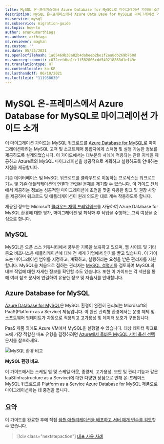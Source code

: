 ```yaml
---
title: MySQL 온-프레미스에서 Azure Database for MySQL로 마이그레이션 가이드 소개
description: MySQL 온-프레미스에서 Azure Data Base for MySQL로 마이그레이션 가이드
ms.service: mysql
ms.subservice: migration-guide
ms.topic: how-to
author: arunkumarthiags
ms.author: arthiaga
ms.reviewer: maghan
ms.custom: ''
ms.date: 05/25/2021
ms.openlocfilehash: 1a65469b38a82b4dabeeb2be1f2ea8db269b760d
ms.sourcegitcommit: c072eefdba1fc1f582005cdd549218863d1e149e
ms.translationtype: HT
ms.contentlocale: ko-KR
ms.lasthandoff: 06/10/2021
ms.locfileid: "111958630"
---
```

# <a name="mysql-on-premises-to-azure-database-for-mysql-migration-guide-introduction"></a>MySQL 온-프레미스에서 Azure Database for MySQL로 마이그레이션 가이드 소개

이 마이그레이션 가이드는 MySQL 워크로드를 [Azure Database for MySQL](../overview.md)로 마이그레이션하려는 MySQL 고객 및 소프트웨어 통합자에게 스택형 및 실행 가능한 정보를 제공하도록 설계되었습니다. 이 가이드에서는 대부분의 사례에 적용되는 관련 지식을 제공하고 Azure로의 MySQL 마이그레이션을 성공적으로 계획하고 실행하도록 안내하는 지침을 제공합니다.

기존 데이터베이스 및 MySQL 워크로드를 클라우드로 이동하는 프로세스는 워크로드 기능 및 기존 애플리케이션의 연결과 관련된 문제를 제기할 수 있습니다. 이 가이드 전체에서 제공하는 정보는 성공적인 마이그레이션에 초점을 맞춘 유용한 링크 및 권장 사항을 제공하며 워크로드 및 애플리케이션이 원래 의도한 대로 계속 작동하도록 합니다.

제공된 정보는 Microsoft [클라우드 채택 프레임워크](/azure/cloud-adoption-framework/get-started/)를 사용하여 Azure Database for MySQL 환경에 대한 평가, 마이그레이션 및 최적화 후 작업을 수행하는 고객 여정을 중심으로 합니다.

## <a name="mysql"></a>MySQL

MySQL은 오픈 소스 커뮤니티에서 풍부한 기록을 보유하고 있으며, 웹 사이트 및 기타 중요 비즈니스용 애플리케이션에 대해 전 세계 기업에서 인기를 끌고 있습니다. 이 가이드는 마이그레이션 범위를 지정하고, 계획하고, 실행하라는 요청을 받은 관리자를 지원합니다. MySQL을 처음으로 접하는 관리자는 [MySQL 설명서](https://dev.mysql.com/doc/)를 검토하여 MySQL의 내부 작업에 대한 자세한 정보를 확인할 수도 있습니다. 또한 이 가이드는 각 섹션을 통해 여러 참조 문서에 연결하여 유용한 정보 및 자습서를 안내합니다.

## <a name="azure-database-for-mysql"></a>Azure Database for MySQL

[Azure Database for MySQL](../overview.md)은 MySQL 환경이 완전히 관리되는 Microsoft의 PaaS(Platform as a Service) 제품입니다. 이 완전 관리형 환경에서는 운영 체제 및 소프트웨어 업데이트가 자동으로 적용되고 고가용성 및 데이터 보호가 구현됩니다.

PaaS 제품 외에도 Azure VM에서 MySQL을 실행할 수 있습니다. 대상 데이터 워크로드에 가장 적합한 배포 유형을 결정하려면 [Azure에서 올바른 MySQL 서버 옵션 선택](../select-right-deployment-type.md) 문서를 참조하세요.

![MySQL 환경 비교](./media/image3.jpg)

**MySQL 환경 비교.**

이 가이드에서는 스케일 업 및 스케일 아웃, 종량제, 고가용성, 보안 및 관리 기능과 같은 IaaS(Infrastructure as a Service)에 대한 다양한 장점으로 인해 온-프레미스 MySQL 워크로드를 Platform as a Service Azure Database for MySQL 제품으로 마이그레이션하는 데 중점을 둡니다.  

## <a name="summary"></a>요약

이 가이드를 완료한 후에 직접 [샘플 애플리케이션을 배포하고 서버 매개 변수를 검토](summary.md#next-steps)할 수 있습니다.

> [!div class="nextstepaction"]
> [대표 사용 사례](./representative-use-case.md)